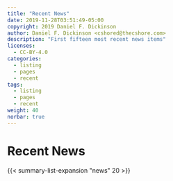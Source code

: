 ```yaml
---
title: "Recent News"
date: 2019-11-28T03:51:49-05:00
copyright: 2019 Daniel F. Dickinson
author: Daniel F. Dickinson <cshored@thecshore.com>
description: "First fifteen most recent news items"
licenses:
  - CC-BY-4.0
categories:
  - listing
  - pages
  - recent
tags:
  - listing
  - pages
  - recent
weight: 40
norbar: true
---
```


# Recent News

{{< summary-list-expansion "news" 20 >}}
